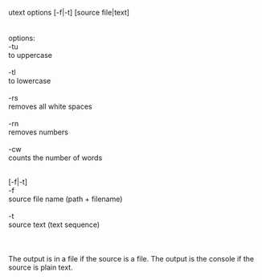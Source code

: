 utext options [-f|-t] [source file|text]<br/><br/>
<br/>
options:<br/>
-tu<br/>
to uppercase<br/><br/>
-tl<br/>
to lowercase<br/><br/>
-rs<br/> removes all white spaces<br/><br/>
-rn<br/> removes numbers<br/><br/>
-cw<br/> counts the number of words<br/><br/>

[-f|-t]<br/>
-f<br/> source file name (path + filename)<br/><br/>
-t<br/> source text (text sequence)<br/><br/><br/>
<br/>
The output is in a file if the source is a file. The output is the console if the source is plain text.
